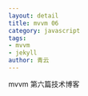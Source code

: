 ```yaml
---
layout: detail
title: mvvm 06
category: javascript
tags:
- mvvm
- jekyll
author: 青云
---
```


mvvm 第六篇技术博客
